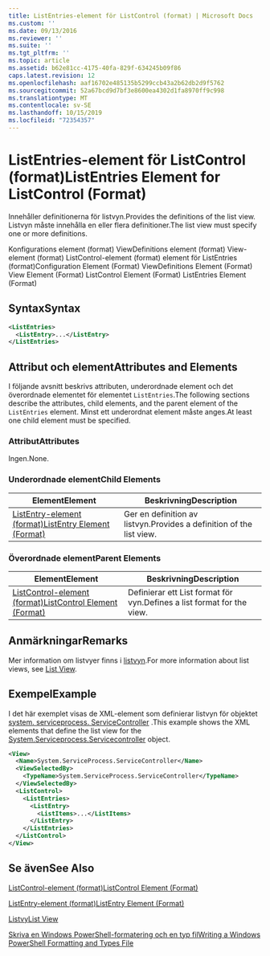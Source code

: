 ```yaml
---
title: ListEntries-element för ListControl (format) | Microsoft Docs
ms.custom: ''
ms.date: 09/13/2016
ms.reviewer: ''
ms.suite: ''
ms.tgt_pltfrm: ''
ms.topic: article
ms.assetid: b62e81cc-4175-40fa-829f-634245b09f86
caps.latest.revision: 12
ms.openlocfilehash: aaf16702e485135b5299ccb43a2b62db2d9f5762
ms.sourcegitcommit: 52a67bcd9d7bf3e8600ea4302d1fa8970ff9c998
ms.translationtype: MT
ms.contentlocale: sv-SE
ms.lasthandoff: 10/15/2019
ms.locfileid: "72354357"
---
```

# <a name="listentries-element-for-listcontrol-format"></a><span data-ttu-id="a1482-102">ListEntries-element för ListControl (format)</span><span class="sxs-lookup"><span data-stu-id="a1482-102">ListEntries Element for ListControl (Format)</span></span>

<span data-ttu-id="a1482-103">Innehåller definitionerna för listvyn.</span><span class="sxs-lookup"><span data-stu-id="a1482-103">Provides the definitions of the list view.</span></span> <span data-ttu-id="a1482-104">Listvyn måste innehålla en eller flera definitioner.</span><span class="sxs-lookup"><span data-stu-id="a1482-104">The list view must specify one or more definitions.</span></span>

<span data-ttu-id="a1482-105">Konfigurations element (format) ViewDefinitions element (format) View-element (format) ListControl-element (format) element för ListEntries (format)</span><span class="sxs-lookup"><span data-stu-id="a1482-105">Configuration Element (Format) ViewDefinitions Element (Format) View Element (Format) ListControl Element (Format) ListEntries Element (Format)</span></span>

## <a name="syntax"></a><span data-ttu-id="a1482-106">Syntax</span><span class="sxs-lookup"><span data-stu-id="a1482-106">Syntax</span></span>

```xml
<ListEntries>
  <ListEntry>...</ListEntry>
</ListEntries>
```

## <a name="attributes-and-elements"></a><span data-ttu-id="a1482-107">Attribut och element</span><span class="sxs-lookup"><span data-stu-id="a1482-107">Attributes and Elements</span></span>

<span data-ttu-id="a1482-108">I följande avsnitt beskrivs attributen, underordnade element och det överordnade elementet för elementet `ListEntries`.</span><span class="sxs-lookup"><span data-stu-id="a1482-108">The following sections describe the attributes, child elements, and the parent element of the `ListEntries` element.</span></span> <span data-ttu-id="a1482-109">Minst ett underordnat element måste anges.</span><span class="sxs-lookup"><span data-stu-id="a1482-109">At least one child element must be specified.</span></span>

### <a name="attributes"></a><span data-ttu-id="a1482-110">Attribut</span><span class="sxs-lookup"><span data-stu-id="a1482-110">Attributes</span></span>

<span data-ttu-id="a1482-111">Ingen.</span><span class="sxs-lookup"><span data-stu-id="a1482-111">None.</span></span>

### <a name="child-elements"></a><span data-ttu-id="a1482-112">Underordnade element</span><span class="sxs-lookup"><span data-stu-id="a1482-112">Child Elements</span></span>

|<span data-ttu-id="a1482-113">Element</span><span class="sxs-lookup"><span data-stu-id="a1482-113">Element</span></span>|<span data-ttu-id="a1482-114">Beskrivning</span><span class="sxs-lookup"><span data-stu-id="a1482-114">Description</span></span>|
|-------------|-----------------|
|[<span data-ttu-id="a1482-115">ListEntry-element (format)</span><span class="sxs-lookup"><span data-stu-id="a1482-115">ListEntry Element (Format)</span></span>](./listentry-element-for-listcontrol-format.md)|<span data-ttu-id="a1482-116">Ger en definition av listvyn.</span><span class="sxs-lookup"><span data-stu-id="a1482-116">Provides a definition of the list view.</span></span>|

### <a name="parent-elements"></a><span data-ttu-id="a1482-117">Överordnade element</span><span class="sxs-lookup"><span data-stu-id="a1482-117">Parent Elements</span></span>

|<span data-ttu-id="a1482-118">Element</span><span class="sxs-lookup"><span data-stu-id="a1482-118">Element</span></span>|<span data-ttu-id="a1482-119">Beskrivning</span><span class="sxs-lookup"><span data-stu-id="a1482-119">Description</span></span>|
|-------------|-----------------|
|[<span data-ttu-id="a1482-120">ListControl-element (format)</span><span class="sxs-lookup"><span data-stu-id="a1482-120">ListControl Element (Format)</span></span>](./listcontrol-element-format.md)|<span data-ttu-id="a1482-121">Definierar ett List format för vyn.</span><span class="sxs-lookup"><span data-stu-id="a1482-121">Defines a list format for the view.</span></span>|

## <a name="remarks"></a><span data-ttu-id="a1482-122">Anmärkningar</span><span class="sxs-lookup"><span data-stu-id="a1482-122">Remarks</span></span>

<span data-ttu-id="a1482-123">Mer information om listvyer finns i [listvyn](./creating-a-list-view.md).</span><span class="sxs-lookup"><span data-stu-id="a1482-123">For more information about list views, see [List View](./creating-a-list-view.md).</span></span>

## <a name="example"></a><span data-ttu-id="a1482-124">Exempel</span><span class="sxs-lookup"><span data-stu-id="a1482-124">Example</span></span>

<span data-ttu-id="a1482-125">I det här exemplet visas de XML-element som definierar listvyn för objektet [system. serviceprocess. ServiceController](/dotnet/api/System.ServiceProcess.ServiceController) .</span><span class="sxs-lookup"><span data-stu-id="a1482-125">This example shows the XML elements that define the list view for the [System.Serviceprocess.Servicecontroller](/dotnet/api/System.ServiceProcess.ServiceController) object.</span></span>

```xml
<View>
  <Name>System.ServiceProcess.ServiceController</Name>
  <ViewSelectedBy>
    <TypeName>System.ServiceProcess.ServiceController</TypeName>
  </ViewSelectedBy>
  <ListControl>
    <ListEntries>
      <ListEntry>
        <ListItems>...</ListItems>
      </ListEntry>
    </ListEntries>
  </ListControl>
</View>
```

## <a name="see-also"></a><span data-ttu-id="a1482-126">Se även</span><span class="sxs-lookup"><span data-stu-id="a1482-126">See Also</span></span>

[<span data-ttu-id="a1482-127">ListControl-element (format)</span><span class="sxs-lookup"><span data-stu-id="a1482-127">ListControl Element (Format)</span></span>](./listcontrol-element-format.md)

[<span data-ttu-id="a1482-128">ListEntry-element (format)</span><span class="sxs-lookup"><span data-stu-id="a1482-128">ListEntry Element (Format)</span></span>](./listentry-element-for-listcontrol-format.md)

[<span data-ttu-id="a1482-129">Listvy</span><span class="sxs-lookup"><span data-stu-id="a1482-129">List View</span></span>](./creating-a-list-view.md)

[<span data-ttu-id="a1482-130">Skriva en Windows PowerShell-formatering och en typ fil</span><span class="sxs-lookup"><span data-stu-id="a1482-130">Writing a Windows PowerShell Formatting and Types File</span></span>](./writing-a-powershell-formatting-file.md)
